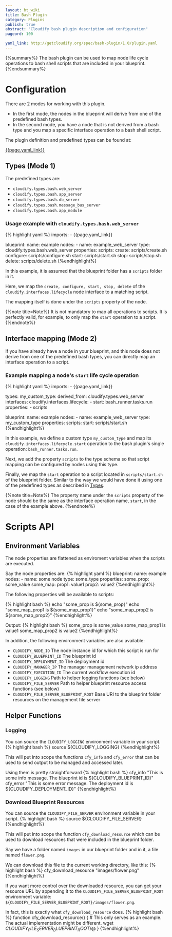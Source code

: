 ```yaml
---
layout: bt_wiki
title: Bash Plugin
category: Plugins
publish: true
abstract: "Cloudify bash plugin description and configuration"
pageord: 100

yaml_link: http://getcloudify.org/spec/bash-plugin/1.0/plugin.yaml
---
```


{%summary%} The bash plugin can be used to map node life cycle operations to bash shell scripts that are included in your blueprint. {%endsummary%}

# Configuration

There are 2 modes for working with this plugin.

* In the first mode, the nodes in the blueprint will derive from one of the predefined bash types.
* In the second mode, you have a node that is not derived from a bash type and you map a specific interface operation to a bash shell script.

The plugin definition and predefined types can be found at:

[{{page.yaml_link}}]({{page.yaml_link}})

## Types (Mode 1)

The predefined types are:

* `cloudify.types.bash.web_server`
* `cloudify.types.bash.app_server`
* `cloudify.types.bash.db_server`
* `cloudify.types.bash.message_bus_server`
* `cloudify.types.bash.app_module`

###  Usage example with `cloudify.types.bash.web_server`

{% highlight yaml %}
imports:
    - {{page.yaml_link}}

blueprint:
  name: example
  nodes:
    - name: example_web_server
      type: cloudify.types.bash.web_server
      properties:
        scripts:
          create: scripts/create.sh
          configure: scripts/configure.sh
          start: scripts/start.sh
          stop: scripts/stop.sh
          delete: scripts/delete.sh
{%endhighlight%}

In this example, it is assumed that the blueprint folder has a `scripts` folder in it.

Here, we map the `create, configure, start, stop, delete` of the `cloudify.interfaces.lifecycle` node interface to a matching script.

The mapping itself is done under the `scripts` property of the node.

{%note title=Note%}
It is not mandatory to map all operations to scripts. It is perfectly valid, for example, to only map the `start` operation to a script.
{%endnote%}

## Interface mapping (Mode 2)

If you have already have a node in your blueprint, and this node does not derive from one of the predefined bash types, you can directly map an interface operation to a script.

### Example mapping a node's `start` life cycle operation

{% highlight yaml %}
imports:
    - {{page.yaml_link}}

types:
  my_custom_type:
    derived_from: cloudify.types.web_server
    interfaces:
      cloudify.interfaces.lifecycle:
        - start: bash_runner.tasks.run
    properties:
        - scripts

blueprint:
  name: example
  nodes:
    - name: example_web_server
      type: my_custom_type
      properties:
        scripts:
          start: scripts/start.sh
{%endhighlight%}

In this example, we define a custom type `my_custom_type` and map its `cloudify.interfaces.lifecycle.start` operation to the bash plugin's single operation: `bash_runner.tasks.run`.

Next, we add the property `scripts` to the type schema so that script mapping can be configured by nodes using this type.

Finally, we map the `start` operation to a script located in `scripts/start.sh` of the blueprint folder. Similar to the way we would have done it using one of the predefined types as described in [Types](#types-mode-1).

{%note title=Note%}
The property name under the `scripts` property of the node should be the same as the interface operation name, `start`, in the case of the example above.
{%endnote%}

# Scripts API

## Environment Variables

The node properties are flattened as enviroment variables when the scripts are executed.

Say the node properties are:
{% highlight yaml %}
blueprint:
  name: example
  nodes:
    - name: some node
      type: some_type
      properties:
        some_prop: some_value
        some_map:
            prop1: value1
            prop2: value2
{%endhighlight%}

The following properties will be available to scripts:

{% highlight bash %}
echo "some_prop is ${some_prop}"
echo "some_map_prop1 is ${some_map_prop1}"
echo "some_map_prop2 is ${some_map_prop2}"
{%endhighlight%}

Output:
{% highlight bash %}
some_prop is some_value
some_map_prop1 is value1
some_map_prop2 is value2
{%endhighlight%}


In addition, the following environment variables are also available:

* `CLOUDIFY_NODE_ID` The node instance id for which this script is run for
* `CLOUDIFY_BLUEPRINT_ID` The blueprint id
* `CLOUDIFY_DEPLOYMENT_ID` The deployment id
* `CLOUDIFY_MANAGER_IP` The manager management network ip address
* `CLOUDIFY_EXECUTION_ID` The current workflow execution id
* `CLOUDIFY_LOGGING` Path to helper logging functions (see below)
* `CLOUDIFY_FILE_SERVER` Path to helper blueprint resource access functions (see below)
* `CLOUDIFY_FILE_SERVER_BLUEPRINT_ROOT` Base URI to the blueprint folder resources on the management file server

## Helper Functions

### Logging

You can source the `CLOUDIFY_LOGGING` environment variable in your script.
{% highlight bash %}
source ${CLOUDIFY_LOGGING}
{%endhighlight%}

This will put into scope the functions `cfy_info` and `cfy_error` that can be used to send output to be managed and accessed later.

Using them is pretty straightforward
{% highlight bash %}
cfy_info "This is some info message. The blueprint id is ${CLOUDIFY_BLUEPRINT_ID}"
cfy_error "This is some error message. The deployment id is ${CLOUDIFY_DEPLOYMENT_ID}"
{%endhighlight%}

### Download Blueprint Resources
You can source the `CLOUDIFY_FILE_SERVER` environment variable in your script.
{% highlight bash %}
source ${CLOUDIFY_FILE_SERVER}
{%endhighlight%}

This will put into scope the function `cfy_download_resource` which can be used to download resources that were included in the blueprint folder.

Say we have a folder named `images` in our blueprint folder and in it, a file named `flower.png`.

We can download this file to the current working directory, like this:
{% highlight bash %}
cfy_download_resource "images/flower.png"
{%endhighlight%}

If you want more control over the downloaded resource, you can get your resource URL by appending it to the `CLOUDIFY_FILE_SERVER_BLUEPRINT_ROOT` environment variable: `${CLOUDIFY_FILE_SERVER_BLUEPRINT_ROOT}/images/flower.png`.

In fact, this is exactly what `cfy_download_resource` does.
{% highlight bash %}
function cfy_download_resource()
{
    # This only serves as an example. The actual implementation might be different.
    wget ${CLOUDIFY_FILE_SERVER_BLUEPRINT_ROOT}/$@
}
{%endhighlight%}

